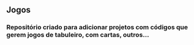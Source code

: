 ## Jogos
### Repositório criado para adicionar projetos com códigos que gerem jogos de tabuleiro, com cartas, outros...

